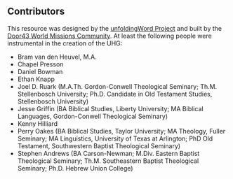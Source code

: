 ## Contributors

This resource was designed by the [unfoldingWord Project](https://unfoldingword.org/) and built by the [Door43 World Missions Community](https://door43.org/).  At least the following people were instrumental in the creation of the UHG:

* Bram van den Heuvel, M.A.
* Chapel Presson
* Daniel Bowman
* Ethan Knapp
* Joel D. Ruark (M.A.Th. Gordon-Conwell Theological Seminary; Th.M. Stellenbosch University; Ph.D. Candidate in Old Testament Studies, Stellenbosch University)
* Jesse Griffin (BA Biblical Studies, Liberty University; MA Biblical Languages, Gordon-Conwell Theological Seminary)
* Kenny Hilliard
* Perry Oakes (BA Biblical Studies, Taylor University; MA Theology, Fuller Seminary; MA Linguistics, University of Texas at Arlington; PhD Old Testament, Southwestern Baptist Theological Seminary)
* Stephen Andrews (BA Carson-Newman; M.Div. Eastern Baptist Theological Seminary; Th.M. Southeastern Baptist Theological Seminary; Ph.D. Hebrew Union College)